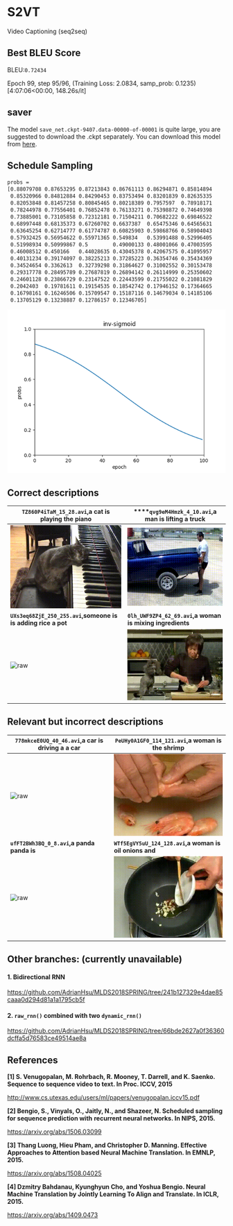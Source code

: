 # S2VT 

Video Captioning (seq2seq)



## Best BLEU Score

BLEU:`0.72434`

Epoch 99, step 95/96, (Training Loss: 2.0834, samp_prob: 0.1235) [4:07:06<00:00, 148.26s/it]



## saver

The model `save_net.ckpt-9407.data-00000-of-00001` is quite large, you are suggested to download the .ckpt separately. You can download this model from [here](#).



## Schedule Sampling

```
probs = 
[0.88079708 0.87653295 0.87213843 0.86761113 0.86294871 0.85814894
 0.85320966 0.84812884 0.84290453 0.83753494 0.83201839 0.82635335
 0.82053848 0.81457258 0.80845465 0.80218389 0.7957597  0.78918171
 0.78244978 0.77556401 0.76852478 0.76133271 0.75398872 0.74649398
 0.73885001 0.73105858 0.72312181 0.71504211 0.70682222 0.69846522
 0.68997448 0.68135373 0.67260702 0.6637387  0.65475346 0.64565631
 0.63645254 0.62714777 0.61774787 0.60825903 0.59868766 0.58904043
 0.57932425 0.56954622 0.55971365 0.549834   0.53991488 0.52996405
 0.51998934 0.50999867 0.5        0.49000133 0.48001066 0.47003595
 0.46008512 0.450166   0.44028635 0.43045378 0.42067575 0.41095957
 0.40131234 0.39174097 0.38225213 0.37285223 0.36354746 0.35434369
 0.34524654 0.3362613  0.32739298 0.31864627 0.31002552 0.30153478
 0.29317778 0.28495789 0.27687819 0.26894142 0.26114999 0.25350602
 0.24601128 0.23866729 0.23147522 0.22443599 0.21755022 0.21081829
 0.2042403  0.19781611 0.19154535 0.18542742 0.17946152 0.17364665
 0.16798161 0.16246506 0.15709547 0.15187116 0.14679034 0.14185106
 0.13705129 0.13238887 0.12786157 0.12346705]
```

![](util/sigmoid.png)



## Correct descriptions

| `TZ860P4iTaM_15_28.avi`,a cat is playing the piano           | ****`qvg9eM4Hmzk_4_10.avi`,a man is lifting a truck       |
| ------------------------------------------------------------ | --------------------------------------------------------- |
| ![](raw_videos/TZ860P4iTaM_15_28.gif)                        | ![raw](raw_videos/qvg9eM4Hmzk_4_10.gif)                   |
| **`UXs3eq68ZjE_250_255.avi`,someone is is adding rice a pot** | **`0lh_UWF9ZP4_62_69.avi`,a woman is mixing ingredients** |
| ![raw](raw_videos/UXs3eq68ZjE_250_255.gif)                   | ![raw](raw_videos/0lh_UWF9ZP4_62_69.gif)                  |

## Relevant but incorrect descriptions



| `778mkceE0UQ_40_46.avi`,a car is driving a a car | `PeUHy0A1GF0_114_121.avi`,a woman is the shrimp         |
| ------------------------------------------------ | ------------------------------------------------------- |
| ![raw](raw_videos/778mkceE0UQ_40_46.gif)         | ![raw](raw_videos/PeUHy0A1GF0_114_121.gif)              |
| **`ufFT2BWh3BQ_0_8.avi`,a panda panda is**       | **`WTf5EgVY5uU_124_128.avi`,a woman is oil onions and** |
| ![raw](raw_videos/ufFT2BWh3BQ_0_8.gif)           | ![raw](raw_videos/WTf5EgVY5uU_124_128.gif)              |

















## Other branches: (currently unavailable)

#### 1. Bidirectional RNN

https://github.com/AdrianHsu/MLDS2018SPRING/tree/241b127329e4dae85caaa0d294d81a1a1795cb5f

#### 2. `raw_rnn()` combined with two `dynamic_rnn()`

https://github.com/AdrianHsu/MLDS2018SPRING/tree/66bde2627a0f36360dcffa5d76583ce49514ae8a



## References

**[1] S. Venugopalan, M. Rohrbach, R. Mooney, T. Darrell, and K. Saenko. Sequence to sequence video to text. In Proc. ICCV, 2015**

http://www.cs.utexas.edu/users/ml/papers/venugopalan.iccv15.pdf

**[2] Bengio, S., Vinyals, O., Jaitly, N., and Shazeer, N. Scheduled sampling for sequence prediction with**
**recurrent neural networks. In NIPS, 2015.**

https://arxiv.org/abs/1506.03099

**[3] Thang Luong, Hieu Pham, and Christopher D. Manning. Effective Approaches to Attention based Neural Machine Translation. In EMNLP, 2015.**

https://arxiv.org/abs/1508.04025

**[4] Dzmitry Bahdanau, Kyunghyun Cho, and Yoshua Bengio. Neural Machine Translation by Jointly Learning To Align and Translate. In ICLR, 2015.**

https://arxiv.org/abs/1409.0473